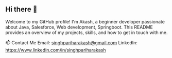 ## Hi there 👋

<!--
**akash-p/akash-p** is a ✨ _special_ ✨ repository because its `README.md` (this file) appears on your GitHub profile.

Here are some ideas to get you started:

- 🔭 I’m currently working on ...
- 🌱 I’m currently learning ...
- 👯 I’m looking to collaborate on ...
- 🤔 I’m looking for help with ...
- 💬 Ask me about ...
- 📫 How to reach me: ...
- 😄 Pronouns: ...
- ⚡ Fun fact: ...
-->

Welcome to my GitHub profile! I'm Akash, a beginner developer passionate about Java, Salesforce, Web development, Springboot. This README provides an overview of my projects, skills, and how to get in touch with me.

📫 Contact Me
  Email: singhpariharakash@gmail.com
  LinkedIn: https://www.linkedin.com/in/singhpariharakash
  <!--Twitter: @akash_parihar-->

<!-- 🚀 Skills
  Languages:
    Python
    JavaScript
    HTML & CSS
  Frameworks and Libraries:
    React
    Node.js
    Flask
  Tools and Technologies:
    Git & GitHub
    Docker
    SQL

🛠️ Projects
Project Name 1
A brief description of what this project does, its main features, and the technologies used.

Project Name 2
A brief description of what this project does, its main features, and the technologies used.

Project Name 3
A brief description of what this project does, its main features, and the technologies used.

🌱 Currently Learning
[Technology or Skill 1]
[Technology or Skill 2]
[Technology or Skill 3]
🤔 Looking for Help With
If you're experienced with any of the technologies I'm learning or have suggestions for my projects, I'd love to hear from you! Feel free to reach out via email or open an issue in the relevant repository.

💡 Ideas and Future Projects
I'm always looking for new project ideas and collaborations. Here are a few things I'm thinking about working on next:

Project Idea 1
Project Idea 2
Project Idea 3
📈 GitHub Stats

🏆 GitHub Trophies

🎯 Goals for 2024
Goal 1
Goal 2
Goal 3
🤝 Contributions
I'm open to collaborating on projects and contributing to open-source. If you have a project in mind, feel free to reach out! -->
